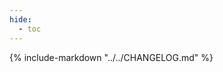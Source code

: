 ```yaml
---
hide:
  - toc
---
```


<!--

If you see this page, you probably meant to visit the other CHANGELOG.md (all caps).

-->

{% include-markdown "../../CHANGELOG.md" %}
